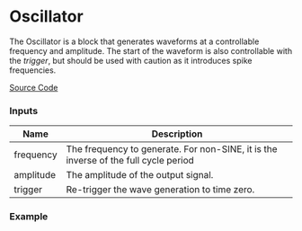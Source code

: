 # Oscillator
The Oscillator is a block that generates waveforms at a controllable
frequency and amplitude. The start of the waveform is also controllable
with the *trigger*, but should be used with caution as it introduces
spike frequencies.

[Source Code](../../AwesomeAudioApparatus/Demiurge/Src/oscillator.c)

### Inputs
| Name | Description |
|------|-------------|
| frequency | The frequency to generate. For non-SINE, it is the inverse of the full cycle period |
| amplitude | The amplitude of the output signal. |
| trigger | Re-trigger the wave generation to time zero. |


### Example

